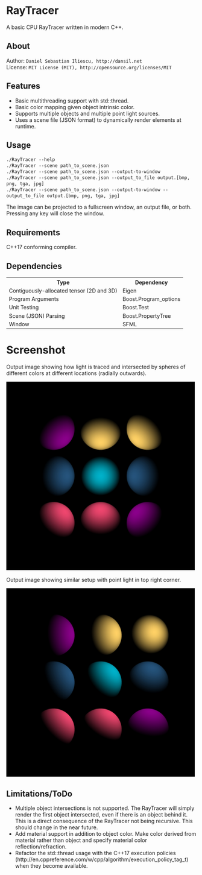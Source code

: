 RayTracer
================
A basic CPU RayTracer written in modern C++.

About
------------------
Author: `Daniel Sebastian Iliescu, http://dansil.net`  
License: `MIT License (MIT), http://opensource.org/licenses/MIT`  

Features
------------------
<ul>
  <li>Basic multithreading support with std::thread.</li>
  <li>Basic color mapping given object intrinsic color.</li>
  <li>Supports multiple objects and multiple point light sources.</li>
  <li>Uses a scene file (JSON format) to dynamically render elements at runtime.</li>
</ul>

Usage
------------------
	./RayTracer --help
	./RayTracer --scene path_to_scene.json
	./RayTracer --scene path_to_scene.json --output-to-window
	./RayTracer --scene path_to_scene.json --output_to_file output.[bmp, png, tga, jpg]
	./RayTracer --scene path_to_scene.json --output-to-window --output_to_file output.[bmp, png, tga, jpg]

  The image can be projected to a fullscreen window, an output file, or both. Pressing any key will close the window.

Requirements
------------------
C++17 conforming compiler.

Dependencies
------------------
<table>
  <tr>
    <th>Type</th>
    <th>Dependency</th>
  </tr>
  <tr>
    <td>Contiguously-allocated tensor (2D and 3D)</td>
    <td>Eigen</td>
  </tr>
  <tr>
    <td>Program Arguments</td>
    <td>Boost.Program_options</td>
  </tr>
  <tr>
    <td>Unit Testing</td>
    <td>Boost.Test</td>
  </tr>
  <tr>
    <td>Scene (JSON) Parsing</td>
    <td>Boost.PropertyTree</td>
  </tr>
  <tr>
    <td>Window</td>
    <td>SFML</td>
  </tr>
</table>

Screenshot
================
Output image showing how light is traced and intersected by spheres of different colors at different locations (radially outwards).

<img src="documentation/images/output.jpg" alt="Output SCreenshot" width="500">

Output image showing similar setup with point light in top right corner.

<img src="documentation/images/output_angled.jpg" alt="Output SCreenshot" width="500">

Limitations/ToDo
------------------
<ul>
  <li>Multiple object intersections is not supported. The RayTracer will simply render the first object intersected, even if there is an object behind it. This is a direct consequence of the RayTracer not being recursive. This should change in the near future.
  <li>Add material support in addition to object color. Make color derived from material rather than object and specify material color reflection/refraction.</li>
  <li>Refactor the std::thread usage with the C++17 execution policies (http://en.cppreference.com/w/cpp/algorithm/execution_policy_tag_t) when they become available.</li>
</ul>